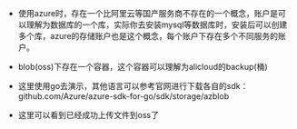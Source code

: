 - 使用azure时，存在一个比阿里云等国产服务商不存在的一个概念，账户是可以理解为数据库的一个库，实际你去安装mysql等数据库时，安装后可以创建多个库，azure的存储账户也是这个概念，每个账户下存在多个不同服务的账户。


- blob(oss)下存在一个容器，这个容器可以理解为alicloud的backup(桶)

- 这里使用go去演示，其他语言可以参考官网进行下载各自的sdk：
github.com/Azure/azure-sdk-for-go/sdk/storage/azblob


- 这里可以看到已经成功上传文件到oss了